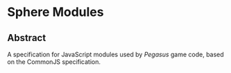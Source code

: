Sphere Modules
==============

Abstract
--------

A specification for JavaScript modules used by *Pegasus* game code, based on
the CommonJS specification.
